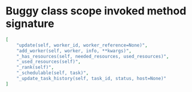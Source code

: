 # Buggy class scope invoked method signature

```json
[
    "update(self, worker_id, worker_reference=None)",
    "add_worker(self, worker, info, **kwargs)",
    "_has_resources(self, needed_resources, used_resources)",
    "_used_resources(self)",
    "_rank(self)",
    "_schedulable(self, task)",
    "_update_task_history(self, task_id, status, host=None)"
]
```
